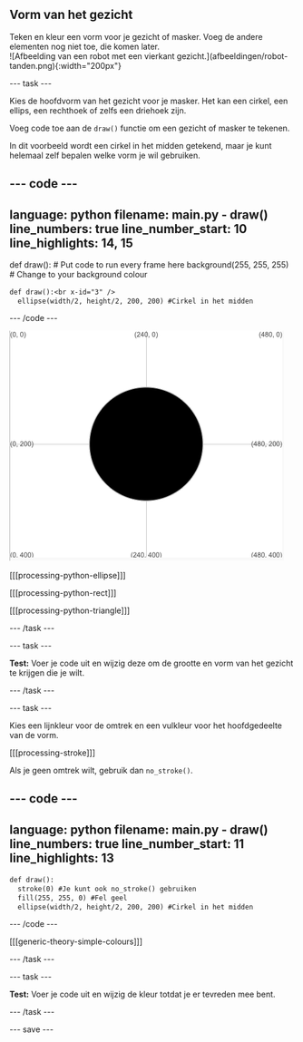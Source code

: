 ## Vorm van het gezicht

<div style="display: flex; flex-wrap: wrap">
<div style="flex-basis: 200px; flex-grow: 1; margin-right: 15px;">
Teken en kleur een vorm voor je gezicht of masker. Voeg de andere elementen nog niet toe, die komen later.
</div>
<div>
![Afbeelding van een robot met een vierkant gezicht.](afbeeldingen/robot-tanden.png){:width="200px"}
</div>
</div>

--- task ---

Kies de hoofdvorm van het gezicht voor je masker. Het kan een cirkel, een ellips, een rechthoek of zelfs een driehoek zijn.

Voeg code toe aan de `draw()` functie om een gezicht of masker te tekenen.

In dit voorbeeld wordt een cirkel in het midden getekend, maar je kunt helemaal zelf bepalen welke vorm je wil gebruiken.

--- code ---
---
language: python filename: main.py - draw() line_numbers: true line_number_start: 10
line_highlights: 14, 15
---

def draw(): # Put code to run every frame here background(255, 255, 255)  # Change to your background colour

    def draw():<br x-id="3" />
      ellipse(width/2, height/2, 200, 200) #Cirkel in het midden

--- /code ---

![Het output gebied met een zwarte cirkel in het midden van het raster.](images/black-circle.png)

[[[processing-python-ellipse]]]


[[[processing-python-rect]]]


[[[processing-python-triangle]]]

--- /task ---

--- task ---

**Test:** Voer je code uit en wijzig deze om de grootte en vorm van het gezicht te krijgen die je wilt.

--- /task ---

--- task ---

Kies een lijnkleur voor de omtrek en een vulkleur voor het hoofdgedeelte van de vorm.

[[[processing-stroke]]]

Als je geen omtrek wilt, gebruik dan `no_stroke()`.

--- code ---
---
language: python filename: main.py - draw() line_numbers: true line_number_start: 11
line_highlights: 13
---

    def draw(): 
      stroke(0) #Je kunt ook no_stroke() gebruiken
      fill(255, 255, 0) #Fel geel 
      ellipse(width/2, height/2, 200, 200) #Cirkel in het midden

--- /code ---

[[[generic-theory-simple-colours]]]

--- /task ---

--- task ---

**Test:** Voer je code uit en wijzig de kleur totdat je er tevreden mee bent.

--- /task ---

--- save ---
